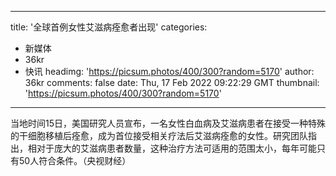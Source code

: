 
---
title: '全球首例女性艾滋病痊愈者出现'
categories: 
 - 新媒体
 - 36kr
 - 快讯
headimg: 'https://picsum.photos/400/300?random=5170'
author: 36kr
comments: false
date: Thu, 17 Feb 2022 09:22:29 GMT
thumbnail: 'https://picsum.photos/400/300?random=5170'
---

<div>   
当地时间15日，美国研究人员宣布，一名女性白血病及艾滋病患者在接受一种特殊的干细胞移植后痊愈，成为首位接受相关疗法后艾滋病痊愈的女性。研究团队指出，相对于庞大的艾滋病患者数量，这种治疗方法可适用的范围太小，每年可能只有50人符合条件。（央视财经）  
</div>
            